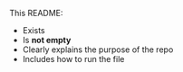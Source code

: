 
This README:
- Exists 
- Is **not empty** 
- Clearly explains the purpose of the repo 
- Includes how to run the file 
